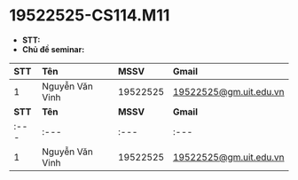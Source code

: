 # 19522525-CS114.M11
* __STT:__
* __Chủ đề seminar:__ 

|**STT**|**Tên**|**MSSV**|**Gmail**|
|:---|:---|:---|:---|
|1|Nguyễn Văn Vinh|19522525|19522525@gm.uit.edu.vn|
|**STT**|**Tên**|**MSSV**|**Gmail**|**Github**|
|:---|:---|:---|:---|:---|
|1|Nguyễn Văn Vinh|19522525|19522525@gm.uit.edu.vn|https://github.com/RazLuBo|